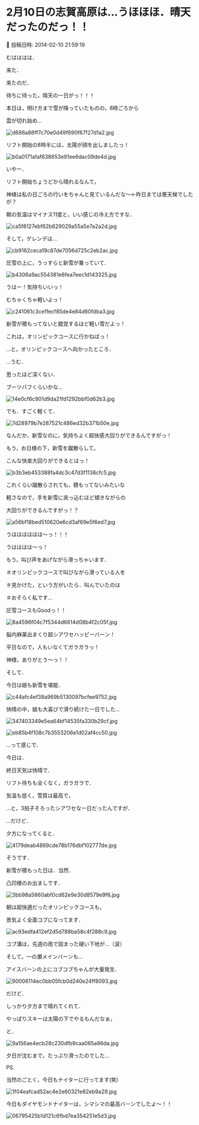 # 2月10日の志賀高原は…うほほほ．晴天だったのだっ！！

📅 投稿日時: 2014-02-10 21:59:19

むはははは．


来た．


来たのだ．


待ちに待った，晴天の一日がっ！！！





本日は，明け方まで雪が降っていたものの，8時ごろから


雲が切れ始め…




![d686a88ff7c70e0d49f690f67f27d1a2.jpg](images/d686a88ff7c70e0d49f690f67f27d1a2.jpg)




リフト開始の8時半には，太陽が顔を出しましたっ！




![b0a0171afaf638653e91ee6dac09de4d.jpg](images/b0a0171afaf638653e91ee6dac09de4d.jpg)




いやー．


リフト開始ちょうどから晴れるなんて，


神様は私の日ごろの行いをちゃんと見ているんだな～←昨日までは悪天候でしたが？





朝の気温はマイナス11度と，いい感じの冷え方ですな．




![ca5f8127ebf62b629029a55a5e7a2a2d.jpg](images/ca5f8127ebf62b629029a55a5e7a2a2d.jpg)




そして，ゲレンデは…




![cb9162ceca19c87de7056d725c2eb2ac.jpg](images/cb9162ceca19c87de7056d725c2eb2ac.jpg)




圧雪の上に，うっすらと新雪が乗っていて．




![b4306a9ac554381e6fea7eec1d143325.jpg](images/b4306a9ac554381e6fea7eec1d143325.jpg)




うはー！気持ちいいっ！


むちゃくちゃ軽いよっ！




![c241061c3ce1fecf85de4e84d60fdba3.jpg](images/c241061c3ce1fecf85de4e84d60fdba3.jpg)




新雪が積もってないと錯覚するほど軽い雪だよっ！





これは，オリンピックコースに行かねばっ！





…と，オリンピックコースへ向かったところ．


…うむ．


思ったほど深くない．


ブーツパフくらいかな…




![14e0cf6c901d9da21fd1292bbf0d62b3.jpg](images/14e0cf6c901d9da21fd1292bbf0d62b3.jpg)




でも．すごく軽くて．




![7d28979b7e287521c486ed32b371b50e.jpg](images/7d28979b7e287521c486ed32b371b50e.jpg)




なんだか，新雪なのに，気持ちよく超快感大回りができるんですがっ！


もう，お日様の下，新雪を蹴散らして，


こんな快楽大回りができるとはっ！




![b3b3eb453388fa4dc3c47d3f1138cfc5.jpg](images/b3b3eb453388fa4dc3c47d3f1138cfc5.jpg)




これくらい蹴散らされても，積もってないみたいな


軽さなので，手を新雪に突っ込むほど傾きながらの


大回りができるんですがっ！？




![a56bf18bed510620e6cd3af69e5f6ed7.jpg](images/a56bf18bed510620e6cd3af69e5f6ed7.jpg)




うほほほほほほ～っ！！！


うはははは～っ！


もう，叫び声をあげながら滑っちゃいます．


＃オリンピックコースで叫びながら滑っている人を


＃見かけた，という方がいたら．叫んでいたのは


＃おそらく私です…





圧雪コースもGoodっ！！




![8a4596f04c7f5344d6614d08b4f2c05f.jpg](images/8a4596f04c7f5344d6614d08b4f2c05f.jpg)




脳内麻薬出まくり超シアワセハッピーバーン！


平日なので，人もいなくてガラガラっ！


神様，ありがとう～っ！！





そして．


今日は娘も新雪を堪能．




![c44afc4ef38a969b5130097bcfee9752.jpg](images/c44afc4ef38a969b5130097bcfee9752.jpg)




快晴の中，娘も大喜びで滑り続けた一日でした…




![347403349e5ea64bf14535fa330b29cf.jpg](images/347403349e5ea64bf14535fa330b29cf.jpg)









![eb85b4f108c7b3553206e1d02af4cc50.jpg](images/eb85b4f108c7b3553206e1d02af4cc50.jpg)







…って感じで．


今日は．


終日天気は快晴で．


リフト待ちも全くなく，ガラガラで．


気温も低く，雪質は最高で，


…と，3拍子そろったシアワセな一日だったんですが．





…だけど．


夕方になってくると．




![4179deab4869cde78b176dbf102777de.jpg](images/4179deab4869cde78b176dbf102777de.jpg)




そうです．


新雪が積もった日は．当然．


凸凹様のお出ましです．




![3bb98a5860abf0cd62e9e30d8579e9f6.jpg](images/3bb98a5860abf0cd62e9e30d8579e9f6.jpg)




朝は超快適だったオリンピックコースも，


景気よく全面コブになってます．




![ac93edfa412ef2d5d788ba58c4f288c9.jpg](images/ac93edfa412ef2d5d788ba58c4f288c9.jpg)




コブ溝は，先週の雨で固まった硬い下地が…（涙）





そして，一の瀬メインバーンも…


アイスバーンの上にコブコブちゃんが大量発生．




![90006114ec0bb05fcb0d240e24ff8093.jpg](images/90006114ec0bb05fcb0d240e24ff8093.jpg)




だけど．


しっかり夕方まで晴れてくれて．


やっぱりスキーは太陽の下でやるもんだなぁ，


と．




![9a156ae4ecb28c230dfb9caa065a96da.jpg](images/9a156ae4ecb28c230dfb9caa065a96da.jpg)




夕日が沈むまで，たっぷり滑ったのでした…





PS.


当然のごとく，今日もナイターに行ってます(笑)




![1f04eafcad52ac4e2e60321e82eb9a29.jpg](images/1f04eafcad52ac4e2e60321e82eb9a29.jpg)




今日もダイヤモンドナイターは，シマシマの最高バーンでしたよ～！！




![06795425b1d121c6fbd7ea354251e5d3.jpg](images/06795425b1d121c6fbd7ea354251e5d3.jpg)
